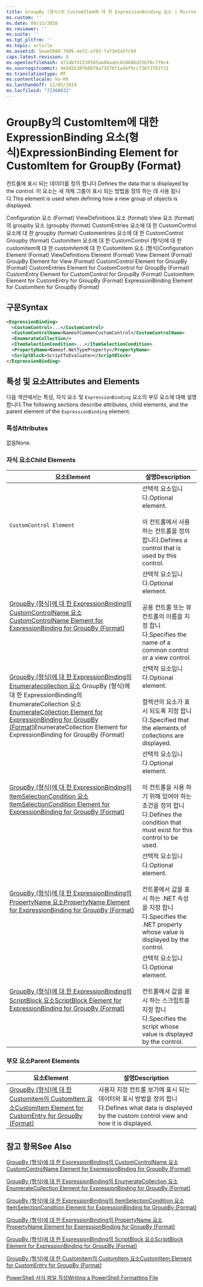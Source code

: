 ```yaml
---
title: GroupBy (형식)의 CustomItem에 대 한 ExpressionBinding 요소 | Microsoft Docs
ms.custom: ''
ms.date: 09/13/2016
ms.reviewer: ''
ms.suite: ''
ms.tgt_pltfrm: ''
ms.topic: article
ms.assetid: 5eae5088-7605-4ef2-a703-faf3e5a5fc94
caps.latest.revision: 8
ms.openlocfilehash: 4714bfd1530585aa80aabc010b86d25bf0c7f9c4
ms.sourcegitcommit: debd2b38fb8070a7357bf1a4bf9cc736f3702f31
ms.translationtype: MT
ms.contentlocale: ko-KR
ms.lasthandoff: 12/05/2019
ms.locfileid: "72368632"
---
```

# <a name="expressionbinding-element-for-customitem-for-groupby-format"></a><span data-ttu-id="36687-102">GroupBy의 CustomItem에 대한 ExpressionBinding 요소(형식)</span><span class="sxs-lookup"><span data-stu-id="36687-102">ExpressionBinding Element for CustomItem for GroupBy (Format)</span></span>

<span data-ttu-id="36687-103">컨트롤에 표시 되는 데이터를 정의 합니다.</span><span class="sxs-lookup"><span data-stu-id="36687-103">Defines the data that is displayed by the control.</span></span> <span data-ttu-id="36687-104">이 요소는 새 개체 그룹이 표시 되는 방법을 정의 하는 데 사용 됩니다.</span><span class="sxs-lookup"><span data-stu-id="36687-104">This element is used when defining how a new group of objects is displayed.</span></span>

<span data-ttu-id="36687-105">Configuration 요소 (Format) ViewDefinitions 요소 (format) View 요소 (format)의 groupby 요소 (groupby (format) CustomEntries 요소에 대 한 CustomControl 요소에 대 한 groupby (format) Customentries 요소에 대 한 CustomControl Groupby (format) CustomItem 요소에 대 한 CustomControl (형식)에 대 한 customitem에 대 한 customitem에 대 한 CustomItem 요소 (형식)</span><span class="sxs-lookup"><span data-stu-id="36687-105">Configuration Element (Format) ViewDefinitions Element (Format) View Element (Format) GroupBy Element for View (Format) CustomControl Element for GroupBy (Format) CustomEntries Element for CustomControl for GroupBy (Format) CustomEntry Element for CustomControl for GroupBy (Format) CustomItem Element for CustomEntry for GroupBy (Format) ExpressionBinding Element for CustomItem for GroupBy (Format)</span></span>

## <a name="syntax"></a><span data-ttu-id="36687-106">구문</span><span class="sxs-lookup"><span data-stu-id="36687-106">Syntax</span></span>

```xml
<ExpressionBinding>
  <CustomControl>...</CustomControl>
  <CustomControlName>NameofCommonCustomControl</CustomControlName>
  <EnumerateCollection/>
  <ItemSelectionCondition>...</ItemSelectionCondition>
  <PropertyName>Nameof.NetTypeProperty</PropertyName>
  <ScriptBlock>ScriptToEvaluate></ScriptBlock>
</ExpressionBinding>
```

## <a name="attributes-and-elements"></a><span data-ttu-id="36687-107">특성 및 요소</span><span class="sxs-lookup"><span data-stu-id="36687-107">Attributes and Elements</span></span>

<span data-ttu-id="36687-108">다음 섹션에서는 특성, 자식 요소 및 `ExpressionBinding` 요소의 부모 요소에 대해 설명 합니다.</span><span class="sxs-lookup"><span data-stu-id="36687-108">The following sections describe attributes, child elements, and the parent element of the `ExpressionBinding` element.</span></span>

### <a name="attributes"></a><span data-ttu-id="36687-109">특성</span><span class="sxs-lookup"><span data-stu-id="36687-109">Attributes</span></span>

<span data-ttu-id="36687-110">없음</span><span class="sxs-lookup"><span data-stu-id="36687-110">None.</span></span>

### <a name="child-elements"></a><span data-ttu-id="36687-111">자식 요소</span><span class="sxs-lookup"><span data-stu-id="36687-111">Child Elements</span></span>

|<span data-ttu-id="36687-112">요소</span><span class="sxs-lookup"><span data-stu-id="36687-112">Element</span></span>|<span data-ttu-id="36687-113">설명</span><span class="sxs-lookup"><span data-stu-id="36687-113">Description</span></span>|
|-------------|-----------------|
|`CustomControl Element`|<span data-ttu-id="36687-114">선택적 요소입니다.</span><span class="sxs-lookup"><span data-stu-id="36687-114">Optional element.</span></span><br /><br /> <span data-ttu-id="36687-115">이 컨트롤에서 사용 하는 컨트롤을 정의 합니다.</span><span class="sxs-lookup"><span data-stu-id="36687-115">Defines a control that is used by this control.</span></span>|
|[<span data-ttu-id="36687-116">GroupBy (형식)에 대 한 ExpressionBinding의 CustomControlName 요소</span><span class="sxs-lookup"><span data-stu-id="36687-116">CustomControlName Element for ExpressionBinding for GroupBy (Format)</span></span>](./customcontrolname-element-for-expressionbinding-for-groupby-format.md)|<span data-ttu-id="36687-117">선택적 요소입니다.</span><span class="sxs-lookup"><span data-stu-id="36687-117">Optional element.</span></span><br /><br /> <span data-ttu-id="36687-118">공용 컨트롤 또는 뷰 컨트롤의 이름을 지정 합니다.</span><span class="sxs-lookup"><span data-stu-id="36687-118">Specifies the name of a common control or a view control.</span></span>|
|<span data-ttu-id="36687-119">[GroupBy (형식)에 대 한 ExpressionBinding의 Enumeratecollection 요소](./enumeratecollection-element-for-expressionbinding-for-groupby-format.md) GroupBy (형식)에 대 한 ExpressionBinding의 EnumerateCollection 요소</span><span class="sxs-lookup"><span data-stu-id="36687-119">[EnumerateCollection Element for ExpressionBinding for GroupBy (Format)](./enumeratecollection-element-for-expressionbinding-for-groupby-format.md)EnumerateCollection Element for ExpressionBinding for GroupBy (Format)</span></span>|<span data-ttu-id="36687-120">선택적 요소입니다.</span><span class="sxs-lookup"><span data-stu-id="36687-120">Optional element.</span></span><br /><br /> <span data-ttu-id="36687-121">컬렉션의 요소가 표시 되도록 지정 합니다.</span><span class="sxs-lookup"><span data-stu-id="36687-121">Specified that the elements of collections are displayed.</span></span>|
|[<span data-ttu-id="36687-122">GroupBy (형식)에 대 한 ExpressionBinding의 ItemSelectionCondition 요소</span><span class="sxs-lookup"><span data-stu-id="36687-122">ItemSelectionCondition Element for ExpressionBinding for GroupBy (Format)</span></span>](./itemselectioncondition-element-for-expressionbinding-for-groupby-format.md)|<span data-ttu-id="36687-123">선택적 요소입니다.</span><span class="sxs-lookup"><span data-stu-id="36687-123">Optional element.</span></span><br /><br /> <span data-ttu-id="36687-124">이 컨트롤을 사용 하기 위해 있어야 하는 조건을 정의 합니다.</span><span class="sxs-lookup"><span data-stu-id="36687-124">Defines the condition that must exist for this control to be used.</span></span>|
|[<span data-ttu-id="36687-125">GroupBy (형식)에 대 한 ExpressionBinding의 PropertyName 요소</span><span class="sxs-lookup"><span data-stu-id="36687-125">PropertyName Element for ExpressionBinding for GroupBy (Format)</span></span>](./propertyname-element-for-expressionbinding-for-groupby-format.md)|<span data-ttu-id="36687-126">선택적 요소입니다.</span><span class="sxs-lookup"><span data-stu-id="36687-126">Optional element.</span></span><br /><br /> <span data-ttu-id="36687-127">컨트롤에서 값을 표시 하는 .NET 속성을 지정 합니다.</span><span class="sxs-lookup"><span data-stu-id="36687-127">Specifies the .NET property whose value is displayed by the control.</span></span>|
|[<span data-ttu-id="36687-128">GroupBy (형식)에 대 한 ExpressionBinding의 ScriptBlock 요소</span><span class="sxs-lookup"><span data-stu-id="36687-128">ScriptBlock Element for ExpressionBinding for GroupBy (Format)</span></span>](./scriptblock-element-for-expressionbinding-for-groupby-format.md)|<span data-ttu-id="36687-129">선택적 요소입니다.</span><span class="sxs-lookup"><span data-stu-id="36687-129">Optional element.</span></span><br /><br /> <span data-ttu-id="36687-130">컨트롤에서 값을 표시 하는 스크립트를 지정 합니다.</span><span class="sxs-lookup"><span data-stu-id="36687-130">Specifies the script whose value is displayed by the control.</span></span>|

### <a name="parent-elements"></a><span data-ttu-id="36687-131">부모 요소</span><span class="sxs-lookup"><span data-stu-id="36687-131">Parent Elements</span></span>

|<span data-ttu-id="36687-132">요소</span><span class="sxs-lookup"><span data-stu-id="36687-132">Element</span></span>|<span data-ttu-id="36687-133">설명</span><span class="sxs-lookup"><span data-stu-id="36687-133">Description</span></span>|
|-------------|-----------------|
|[<span data-ttu-id="36687-134">GroupBy (형식)에 대 한 Customitem의 CustomItem 요소</span><span class="sxs-lookup"><span data-stu-id="36687-134">CustomItem Element for CustomEntry for GroupBy (Format)</span></span>](./customitem-element-for-customentry-for-groupby-format.md)|<span data-ttu-id="36687-135">사용자 지정 컨트롤 보기에 표시 되는 데이터와 표시 방법을 정의 합니다.</span><span class="sxs-lookup"><span data-stu-id="36687-135">Defines what data is displayed by the custom control view and how it is displayed.</span></span>|

## <a name="see-also"></a><span data-ttu-id="36687-136">참고 항목</span><span class="sxs-lookup"><span data-stu-id="36687-136">See Also</span></span>

[<span data-ttu-id="36687-137">GroupBy (형식)에 대 한 ExpressionBinding의 CustomControlName 요소</span><span class="sxs-lookup"><span data-stu-id="36687-137">CustomControlName Element for ExpressionBinding for GroupBy (Format)</span></span>](./customcontrolname-element-for-expressionbinding-for-groupby-format.md)

[<span data-ttu-id="36687-138">GroupBy (형식)에 대 한 ExpressionBinding의 EnumerateCollection 요소</span><span class="sxs-lookup"><span data-stu-id="36687-138">EnumerateCollection Element for ExpressionBinding for GroupBy (Format)</span></span>](./enumeratecollection-element-for-expressionbinding-for-groupby-format.md)

[<span data-ttu-id="36687-139">GroupBy (형식)에 대 한 ExpressionBinding의 ItemSelectionCondition 요소</span><span class="sxs-lookup"><span data-stu-id="36687-139">ItemSelectionCondition Element for ExpressionBinding for GroupBy (Format)</span></span>](./itemselectioncondition-element-for-expressionbinding-for-groupby-format.md)

[<span data-ttu-id="36687-140">GroupBy (형식)에 대 한 ExpressionBinding의 PropertyName 요소</span><span class="sxs-lookup"><span data-stu-id="36687-140">PropertyName Element for ExpressionBinding for GroupBy (Format)</span></span>](./propertyname-element-for-expressionbinding-for-groupby-format.md)

[<span data-ttu-id="36687-141">GroupBy (형식)에 대 한 ExpressionBinding의 ScriptBlock 요소</span><span class="sxs-lookup"><span data-stu-id="36687-141">ScriptBlock Element for ExpressionBinding for GroupBy (Format)</span></span>](./scriptblock-element-for-expressionbinding-for-groupby-format.md)

[<span data-ttu-id="36687-142">GroupBy (형식)에 대 한 Customitem의 CustomItem 요소</span><span class="sxs-lookup"><span data-stu-id="36687-142">CustomItem Element for CustomEntry for GroupBy (Format)</span></span>](./customitem-element-for-customentry-for-groupby-format.md)

[<span data-ttu-id="36687-143">PowerShell 서식 파일 작성</span><span class="sxs-lookup"><span data-stu-id="36687-143">Writing a PowerShell Formatting File</span></span>](./writing-a-powershell-formatting-file.md)
